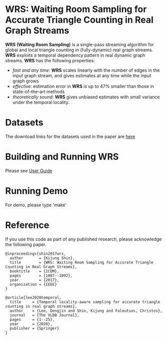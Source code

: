WRS: Waiting Room Sampling for Accurate Triangle Counting in Real Graph Streams
========================

**WRS (Waiting Room Sampling)** is a single-pass streaming algorithm for global and local triangle counting in (fully-dynamic) real graph streams. 
**WRS** exploits a temporal dependency pattern in real dynamic graph streams.
**WRS** has the following properties: 
 * *fast and any time*: **WRS** scales linearly with the number of edges in the input graph stream, and gives estimates at any time while the input graph grows
 * *effective*: estimation error in **WRS** is up to 47% smaller than those in state-of-the-art methods
 * *theoretically sound*: **WRS** gives unbiased estimates with small variance under the temporal locality.

Datasets
========================
The download links for the datasets used in the paper are [here](http://dmlab.kaist.ac.kr/wrs/)

Building and Running WRS
========================
Please see [User Guide](user_guide.pdf)

Running Demo
========================
For demo, please type 'make'

Reference
========================
If you use this code as part of any published research, please acknowledge the following paper.
```
@inproceedings{shin2017wrs,
  author       = {Kijung Shin},
  title        = {WRS: Waiting Room Sampling for Accurate Triangle Counting in Real Graph Streams},
  booktitle    = {ICDM},
  pages        = {1087--1092},
  year         = {2017},
  organization = {IEEE}
}

@article{lee2020temporal,
  title     = {Temporal locality-aware sampling for accurate triangle counting in real graph streams},
  author    = {Lee, Dongjin and Shin, Kijung and Faloutsos, Christos},
  journal   = {The VLDB Journal},
  pages     = {1--25},
  year      = {2020},
  publisher = {Springer}
}
```
